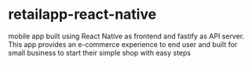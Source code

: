 # retailapp-react-native
mobile app built using React Native as frontend and fastify as API server. This app provides an e-commerce experience to end user and built for small business to start their simple shop with easy steps
